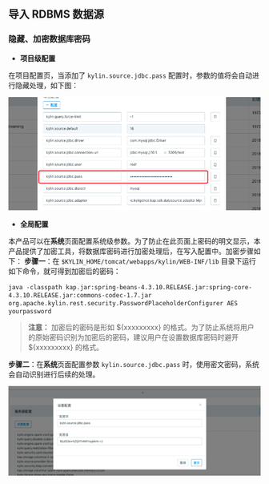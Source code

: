 ## 导入 RDBMS 数据源



### 隐藏、加密数据库密码

* **项目级配置**

在项目配置页，当添加了 `kylin.source.jdbc.pass` 配置时，参数的值将会自动进行隐藏处理，如下图：

![](../images/rdbms_project_pass.png)

* **全局配置**

本产品可以在**系统**页面配置系统级参数。为了防止在此页面上密码的明文显示，本产品提供了加密工具，将数据库密码进行加密处理后，在写入配置中。加密步骤如下：
**步骤一**：在 `$KYLIN_HOME/tomcat/webapps/kylin/WEB-INF/lib` 目录下运行如下命令，就可得到加密后的密码：

```shell
java -classpath kap.jar:spring-beans-4.3.10.RELEASE.jar:spring-core-4.3.10.RELEASE.jar:commons-codec-1.7.jar org.apache.kylin.rest.security.PasswordPlaceholderConfigurer AES yourpassword
```

> **注意：** 加密后的密码是形如 ${xxxxxxxxx} 的格式。为了防止系统将用户的原始密码识别为加密后的密码，建议用户在设置数据库密码时避开 ${xxxxxxxxx} 的格式。

**步骤二**：在**系统**页面配置参数 `kylin.source.jdbc.pass` 时，使用密文密码，系统会自动识别进行后续的处理。

![](../images/rdbms_system_pass.png)
